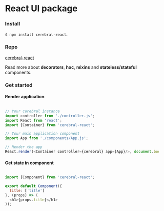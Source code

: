# React UI package

### Install
`$ npm install cerebral-react`.

### Repo
[cerebral-react](https://github.com/christianalfoni/cerebral-react)

Read more about **decorators**, **hoc**, **mixins** and **stateless/stateful** components.

### Get started

#### Render application

```javascript

// Your cerebral instance
import controller from './controller.js';
import React from 'react';
import {Container} from 'cerebral-react';

// Your main application component
import App from './components/App.js';

// Render the app
React.render(<Container controller={cerebral} app={App}/>, document.body);
```

#### Get state in component
```javascript

import {Component} from 'cerebral-react';

export default Component({
  title: ['title']
}, (props) => (
  <h1>{props.title}</h1>  
));
```
